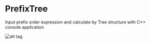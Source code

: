 # PrefixTree
Input prefix order expression and calculate by Tree structure with C++ console application

![alt tag](PrefixTree/캡처.PNG)
